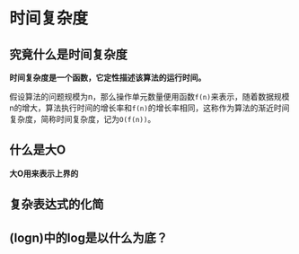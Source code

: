 # 时间复杂度

## 究竟什么是时间复杂度

**时间复杂度是一个函数，它定性描述该算法的运行时间。**

假设算法的问题规模为n，那么操作单元数量便用函数`f(n)`来表示，随着数据规模n的增大，算法执行时间的增长率和`f(n)`的增长率相同，这称作为算法的渐近时间复杂度，简称时间复杂度，记为`O(f(n))`。

## 什么是大O

**大O用来表示上界的**

## 复杂表达式的化简

## (logn)中的log是以什么为底？